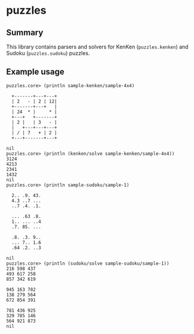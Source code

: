 # puzzles

## Summary

This library contains parsers and solvers for KenKen (`puzzles.kenken`) and Sudoku (`puzzles.sudoku`) puzzles.

## Example usage

```
puzzles.core> (println sample-kenken/sample-4x4)

  +-------+---+---+
  | 2   - | 2 | 12|
  +-------+---+   |
  | 24  * |     * |
  +---+   +-------+
  | 2 |   | 3   - |
  |   +---+---+---+
  | / | 7   + | 2 |
  +---+-------+---+
  
nil
puzzles.core> (println (kenken/solve sample-kenken/sample-4x4))
3124
4213
2341
1432
nil
puzzles.core> (println sample-sudoku/sample-1)

  2.. .9. 43.
  4.3 ..7 ...
  ..7 .4. .1.

  ... .63 .8.
  1.. ... ..4
  .7. 85. ...

  .8. .3. 9..
  ... 7.. 1.6
  .64 .2. ..3
  
nil
puzzles.core> (println (sudoku/solve sample-sudoku/sample-1))
216 598 437
493 617 258
857 342 619
           
945 163 782
138 279 564
672 854 391
           
781 436 925
329 785 146
564 921 873
nil
```
